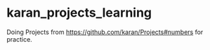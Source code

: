 # karan_projects_learning
Doing Projects from https://github.com/karan/Projects#numbers for practice.
